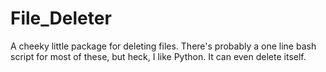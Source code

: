 # File_Deleter
A cheeky little package for deleting files.
There's probably a one line bash script for most of these, but heck, I like Python.
It can even delete itself.
